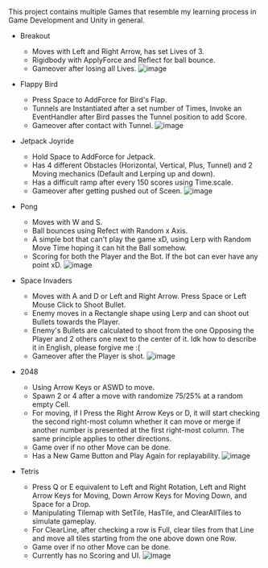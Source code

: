 This project contains multiple Games that resemble my learning process in Game Development and Unity in general.
* Breakout
  - Moves with Left and Right Arrow, has set Lives of 3.
  - Rigidbody with ApplyForce and Reflect for ball bounce.
  - Gameover after losing all Lives.
  ![image](https://github.com/user-attachments/assets/6ef9e201-2364-48a3-8b7f-43d28d01caaf)

* Flappy Bird
  - Press Space to AddForce for Bird's Flap.
  - Tunnels are Instantiated after a set number of Times, Invoke an EventHandler after Bird passes the Tunnel position to add Score.
  - Gameover after contact with Tunnel.
  ![image](https://github.com/user-attachments/assets/bf3983f4-a49c-4d11-9c5f-45ac9c42db96)

* Jetpack Joyride
  - Hold Space to AddForce for Jetpack.
  - Has 4 different Obstacles (Horizontal, Vertical, Plus, Tunnel) and 2 Moving mechanics (Default and Lerping up and down).
  - Has a difficult ramp after every 150 scores using Time.scale.
  - Gameover after getting pushed out of Sceen.
    ![image](https://github.com/user-attachments/assets/0d56cc23-64c4-41d6-81da-7c638269bd67)

* Pong
  - Moves with W and S.
  - Ball bounces using Refect with Random x Axis.
  - A simple bot that can't play the game xD, using Lerp with Random Move Time hoping it can hit the Ball somehow.
  - Scoring for both the Player and the Bot. If the bot can ever have any point xD.
  ![image](https://github.com/user-attachments/assets/e99f3d60-087a-43b3-b44d-89bc1fbfb34d)

* Space Invaders
  - Moves with A and D or Left and Right Arrow. Press Space or Left Mouse Click to Shoot Bullet.
  - Enemy moves in a Rectangle shape using Lerp and can shoot out Bullets towards the Player.
  - Enemy's Bullets are calculated to shoot from the one Opposing the Player and 2 others one next to the center of it. Idk how to describe it in English, please forgive me :(
  - Gameover after the Player is shot.
  ![image](https://github.com/user-attachments/assets/33dd544e-f9bc-4329-90f9-e8aab51acabf)

* 2048
  - Using Arrow Keys or ASWD to move.
  - Spawn 2 or 4 after a move with randomize 75/25% at a random empty Cell.
  - For moving, if I Press the Right Arrow Keys or D, it will start checking the second right-most column whether it can move or merge if another number is presented at the first right-most column. The same principle applies to other directions.
  - Game over if no other Move can be done.
  - Has a New Game Button and Play Again for replayability.
  ![image](https://github.com/user-attachments/assets/025475e2-864c-44da-981c-cc637b33a5f7)

* Tetris
  - Press Q or E equivalent to Left and Right Rotation, Left and Right Arrow Keys for Moving, Down Arrow Keys for Moving Down, and Space for a Drop.
  - Manipulating Tilemap with SetTile, HasTile, and ClearAllTiles to simulate gameplay.
  - For ClearLine, after checking a row is Full, clear tiles from that Line and move all tiles starting from the one above down one Row.
  - Game over if no other Move can be done. 
  - Currently has no Scoring and UI.
  ![image](https://github.com/user-attachments/assets/4295692e-470f-48bf-ab74-27b98575c3f8)


